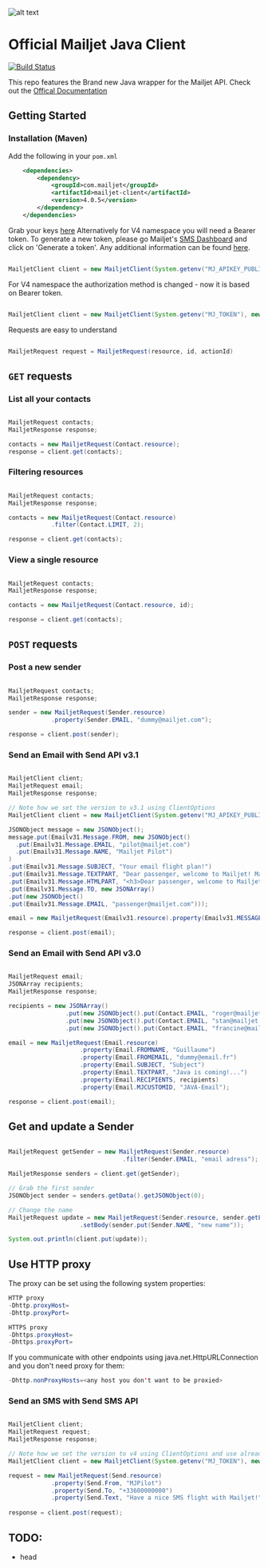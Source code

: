 
[api_credential]: https://app.mailjet.com/account/api_keys
[doc]: http://dev.mailjet.com/guides/?java#
[smsDashboard]:https://app.mailjet.com/sms?_ga=2.81581655.1972348350.1522654521-1279766791.1506937572
[smsInfo]:https://app.mailjet.com/docs/transactional-sms?_ga=2.183303910.1972348350.1522654521-1279766791.1506937572#sms-token

![alt text](https://www.mailjet.com/images/email/transac/logo_header.png "Mailjet")

# Official Mailjet Java Client


[![Build Status](https://travis-ci.org/mailjet/mailjet-apiv3-java.svg?branch=master)](https://travis-ci.org/mailjet/mailjet-apiv3-java)


This repo features the Brand new Java wrapper for the Mailjet API. Check out the [Offical Documentation][doc]

## Getting Started

### Installation (Maven)

Add the following in your `pom.xml`

``` xml
    <dependencies>
        <dependency>
            <groupId>com.mailjet</groupId>
            <artifactId>mailjet-client</artifactId>
            <version>4.0.5</version>
        </dependency>
    </dependencies>
```

Grab your keys [here][api_credential]
Alternatively for V4 namespace you will need a Bearer token. To generate a new token, please go Mailjet's [SMS Dashboard][smsDashboard] and click on 'Generate a token'. 
Any additional information can be found [here][smsInfo].

``` java

MailjetClient client = new MailjetClient(System.getenv("MJ_APIKEY_PUBLIC"), System.getenv("MJ_APIKEY_PRIVATE"));

```

For V4 namespace the authorization method is changed - now it is based on Bearer token. 

``` java

MailjetClient client = new MailjetClient(System.getenv("MJ_TOKEN"), new ClientOptions("v4"));

```

Requests are easy to understand
``` java

MailjetRequest request = MailjetRequest(resource, id, actionId)

```

## `GET` requests

### List all your contacts
``` java

MailjetRequest contacts;
MailjetResponse response;

contacts = new MailjetRequest(Contact.resource);
response = client.get(contacts);

```

### Filtering resources
``` java

MailjetRequest contacts;
MailjetResponse response;

contacts = new MailjetRequest(Contact.resource)
            .filter(Contact.LIMIT, 2);

response = client.get(contacts);

```

### View a single resource
``` java

MailjetRequest contacts;
MailjetResponse response;

contacts = new MailjetRequest(Contact.resource, id);

response = client.get(contacts);

```

## `POST` requests

### Post a new sender
``` java

MailjetRequest contacts;
MailjetResponse response;

sender = new MailjetRequest(Sender.resource)
            .property(Sender.EMAIL, "dummy@mailjet.com");

response = client.post(sender);

```

### Send an Email with Send API v3.1
``` java

MailjetClient client;
MailjetRequest email;
MailjetResponse response;

// Note how we set the version to v3.1 using ClientOptions
MailjetClient client = new MailjetClient(System.getenv("MJ_APIKEY_PUBLIC"), System.getenv("MJ_APIKEY_PRIVATE"), new ClientOptions("v3.1"));

JSONObject message = new JSONObject();
message.put(Emailv31.Message.FROM, new JSONObject()
  .put(Emailv31.Message.EMAIL, "pilot@mailjet.com")
  .put(Emailv31.Message.NAME, "Mailjet Pilot")
)
.put(Emailv31.Message.SUBJECT, "Your email flight plan!")
.put(Emailv31.Message.TEXTPART, "Dear passenger, welcome to Mailjet! May the delivery force be with you!")
.put(Emailv31.Message.HTMLPART, "<h3>Dear passenger, welcome to Mailjet</h3><br/>May the delivery force be with you!")
.put(Emailv31.Message.TO, new JSONArray()
.put(new JSONObject()
.put(Emailv31.Message.EMAIL, "passenger@mailjet.com")));

email = new MailjetRequest(Emailv31.resource).property(Emailv31.MESSAGES, (new JSONArray()).put(message));

response = client.post(email);

```

### Send an Email with Send API v3.0
``` java

MailjetRequest email;
JSONArray recipients;
MailjetResponse response;

recipients = new JSONArray()
                .put(new JSONObject().put(Contact.EMAIL, "roger@mailjet.com"))
                .put(new JSONObject().put(Contact.EMAIL, "stan@mailjet.com"))
                .put(new JSONObject().put(Contact.EMAIL, "francine@mailjet.com"));

email = new MailjetRequest(Email.resource)
                    .property(Email.FROMNAME, "Guillaume")
                    .property(Email.FROMEMAIL, "dummy@email.fr")
                    .property(Email.SUBJECT, "Subject")
                    .property(Email.TEXTPART, "Java is coming!...")
                    .property(Email.RECIPIENTS, recipients)
                    .property(Email.MJCUSTOMID, "JAVA-Email");

response = client.post(email);

```

## Get and update a Sender
``` java

MailjetRequest getSender = new MailjetRequest(Sender.resource)
                                .filter(Sender.EMAIL, "email adress");

MailjetResponse senders = client.get(getSender);

// Grab the first sender
JSONObject sender = senders.getData().getJSONObject(0);

// Change the name
MailjetRequest update = new MailjetRequest(Sender.resource, sender.getLong("ID"))
                    .setBody(sender.put(Sender.NAME, "new name"));

System.out.println(client.put(update));

```
## Use HTTP proxy
The proxy can be set using the following system properties:

``` java
HTTP proxy
-Dhttp.proxyHost=
-Dhttp.proxyPort=

HTTPS proxy
-Dhttps.proxyHost=
-Dhttps.proxyPort=
```
If you communicate with other endpoints using java.net.HttpURLConnection and you don't need proxy for them:
``` java
-Dhttp.nonProxyHosts=<any host you don't want to be proxied>
```
### Send an SMS with Send SMS API 
``` java

MailjetClient client;
MailjetRequest request;
MailjetResponse response;

// Note how we set the version to v4 using ClientOptions and use already generated token
MailjetClient client = new MailjetClient(System.getenv("MJ_TOKEN"), new ClientOptions("v4"));

request = new MailjetRequest(Send.resource)
			.property(Send.From, "MJPilot")
        	.property(Send.To, "+33600000000")
			.property(Send.Text, "Have a nice SMS flight with Mailjet!");
		
response = client.post(request);

```

## TODO:

 - head
